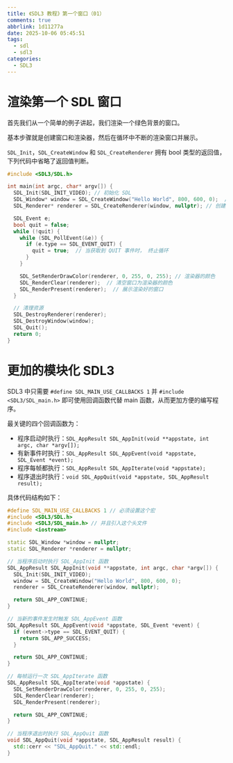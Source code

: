 ```yaml
---
title: 《SDL3 教程》第一个窗口（01）
comments: true
abbrlink: 1d11277a
date: 2025-10-06 05:45:51
tags:
  - sdl
  - sdl3
categories:
  - SDL3
---
```


# 渲染第一个 SDL 窗口

首先我们从一个简单的例子讲起，我们渲染一个绿色背景的窗口。

基本步骤就是创建窗口和渲染器，然后在循环中不断的渲染窗口并展示。

`SDL_Init`，`SDL_CreateWindow` 和 `SDL_CreateRenderer` 拥有 bool 类型的返回值，下列代码中省略了返回值判断。

```cxx
#include <SDL3/SDL.h>

int main(int argc, char* argv[]) {
  SDL_Init(SDL_INIT_VIDEO); // 初始化 SDL
  SDL_Window* window = SDL_CreateWindow("Hello World", 800, 600, 0);  // 创建窗口
  SDL_Renderer* renderer = SDL_CreateRenderer(window, nullptr); // 创建渲染器

  SDL_Event e;
  bool quit = false;
  while (!quit) {
    while (SDL_PollEvent(&e)) {
      if (e.type == SDL_EVENT_QUIT) {
        quit = true;  // 当获取到 QUIT 事件时， 终止循环
      }
    }

    SDL_SetRenderDrawColor(renderer, 0, 255, 0, 255); // 渲染器的颜色
    SDL_RenderClear(renderer);  // 清空窗口为渲染器的颜色
    SDL_RenderPresent(renderer);  // 展示渲染好的窗口
  }

  // 清理资源
  SDL_DestroyRenderer(renderer);
  SDL_DestroyWindow(window);
  SDL_Quit();
  return 0;
}
```

# 更加的模块化 SDL3

SDL3 中只需要 `#define SDL_MAIN_USE_CALLBACKS 1` 并 `#include <SDL3/SDL_main.h>` 即可使用回调函数代替 main 函数，从而更加方便的编写程序。

最关键的四个回调函数为：

- 程序启动时执行：`SDL_AppResult SDL_AppInit(void **appstate, int argc, char *argv[]);`
- 有新事件时执行：`SDL_AppResult SDL_AppEvent(void *appstate, SDL_Event *event);`
- 程序每帧都执行：`SDL_AppResult SDL_AppIterate(void *appstate);`
- 程序退出时执行：`void SDL_AppQuit(void *appstate, SDL_AppResult result);`

具体代码结构如下：

```cxx
#define SDL_MAIN_USE_CALLBACKS 1 // 必须设置这个宏
#include <SDL3/SDL.h>
#include <SDL3/SDL_main.h> // 并且引入这个头文件
#include <iostream>

static SDL_Window *window = nullptr;
static SDL_Renderer *renderer = nullptr;

// 当程序启动时执行 SDL_AppInit 函数
SDL_AppResult SDL_AppInit(void **appstate, int argc, char *argv[]) {
  SDL_Init(SDL_INIT_VIDEO);
  window = SDL_CreateWindow("Hello World", 800, 600, 0);
  renderer = SDL_CreateRenderer(window, nullptr);

  return SDL_APP_CONTINUE;
}

// 当新的事件发生时触发 SDL_AppEvent 函数
SDL_AppResult SDL_AppEvent(void *appstate, SDL_Event *event) {
  if (event->type == SDL_EVENT_QUIT) {
    return SDL_APP_SUCCESS;
  }

  return SDL_APP_CONTINUE;
}

// 每帧运行一次 SDL_AppIterate 函数
SDL_AppResult SDL_AppIterate(void *appstate) {
  SDL_SetRenderDrawColor(renderer, 0, 255, 0, 255);
  SDL_RenderClear(renderer);
  SDL_RenderPresent(renderer);

  return SDL_APP_CONTINUE;
}

// 当程序退出时执行 SDL_AppQuit 函数
void SDL_AppQuit(void *appstate, SDL_AppResult result) {
  std::cerr << "SDL_AppQuit." << std::endl;
}
```

